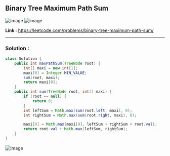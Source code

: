 ## Binary Tree Maximum Path Sum

![image](https://github.com/alkabharti/Trees/assets/23376002/1af9cb0d-7462-45f2-94ec-7ae86da9c1c4)
![image](https://github.com/alkabharti/Trees/assets/23376002/1bddd1b8-2add-4bc3-87c1-1a20098a4cbe)

**Link :** https://leetcode.com/problems/binary-tree-maximum-path-sum/

-----------------------------------------------------------------------------------------------------------------------------------------------------------------------------------

### Solution : 


```java
class Solution {
    public int maxPathSum(TreeNode root) {
        int[] maxi = new int[1];
        maxi[0] = Integer.MIN_VALUE;
        sum(root, maxi);
        return maxi[0];
    }
    public int sum(TreeNode root, int[] maxi) {
        if (root == null) {
            return 0;
        }
        int leftSum = Math.max(sum(root.left, maxi), 0);
        int rightSum = Math.max(sum(root.right, maxi), 0);

        maxi[0] = Math.max(maxi[0], leftSum + rightSum + root.val);
        return root.val + Math.max(leftSum, rightSum);
    }
}

```

![image](https://github.com/alkabharti/Trees/assets/23376002/8fc8ab1f-3461-4290-bdcf-bd807605618e)


